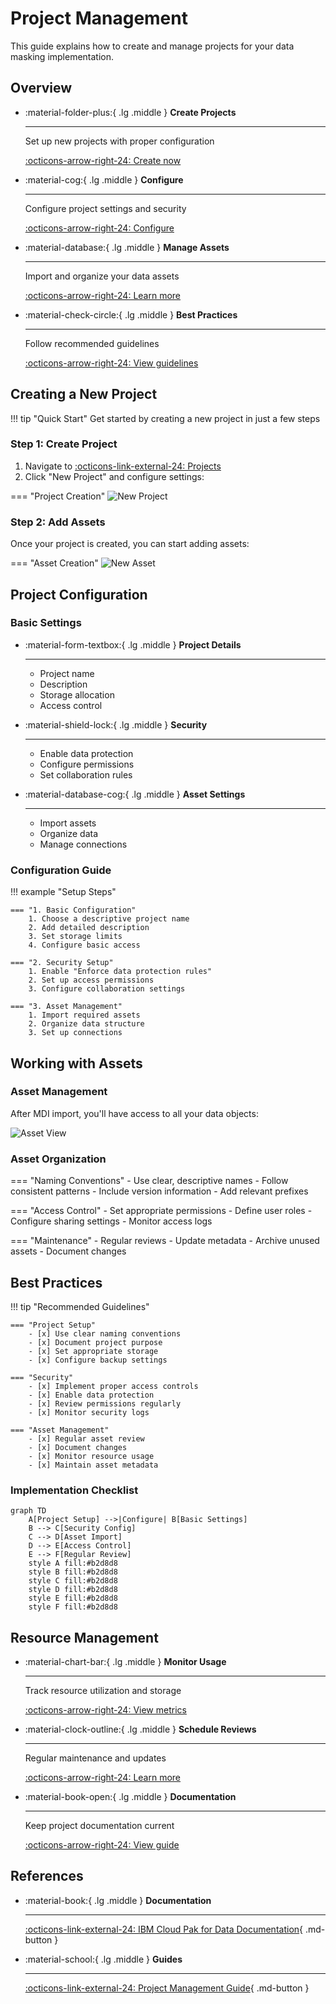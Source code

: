 # Project Management

This guide explains how to create and manage projects for your data masking implementation.

## Overview

<div class="grid cards" markdown>

-   :material-folder-plus:{ .lg .middle } __Create Projects__

    ---

    Set up new projects with proper configuration
    
    [:octicons-arrow-right-24: Create now](#creating-a-new-project)

-   :material-cog:{ .lg .middle } __Configure__

    ---
    
    Configure project settings and security
    
    [:octicons-arrow-right-24: Configure](#project-configuration)

-   :material-database:{ .lg .middle } __Manage Assets__

    ---

    Import and organize your data assets
    
    [:octicons-arrow-right-24: Learn more](#working-with-assets)

-   :material-check-circle:{ .lg .middle } __Best Practices__

    ---

    Follow recommended guidelines
    
    [:octicons-arrow-right-24: View guidelines](#best-practices)

</div>

## Creating a New Project

!!! tip "Quick Start"
    Get started by creating a new project in just a few steps

### Step 1: Create Project

1. Navigate to [:octicons-link-external-24: Projects](https://eu-de.dataplatform.cloud.ibm.com/projects/new-project?context=cpdaas)
2. Click "New Project" and configure settings:

=== "Project Creation"
    ![New Project](https://github.com/user-attachments/assets/246a4448-48a8-4a7c-9d8e-06f70aa8dd10)

### Step 2: Add Assets

Once your project is created, you can start adding assets:

=== "Asset Creation"
    ![New Asset](https://github.com/user-attachments/assets/56db5f29-33d9-476e-9f0b-95ad34931bb6)

## Project Configuration

### Basic Settings

<div class="grid cards" markdown>

-   :material-form-textbox:{ .lg .middle } __Project Details__

    ---
    
    - Project name
    - Description
    - Storage allocation
    - Access control

-   :material-shield-lock:{ .lg .middle } __Security__

    ---
    
    - Enable data protection
    - Configure permissions
    - Set collaboration rules

-   :material-database-cog:{ .lg .middle } __Asset Settings__

    ---
    
    - Import assets
    - Organize data
    - Manage connections

</div>

### Configuration Guide

!!! example "Setup Steps"

    === "1. Basic Configuration"
        1. Choose a descriptive project name
        2. Add detailed description
        3. Set storage limits
        4. Configure basic access

    === "2. Security Setup"
        1. Enable "Enforce data protection rules"
        2. Set up access permissions
        3. Configure collaboration settings

    === "3. Asset Management"
        1. Import required assets
        2. Organize data structure
        3. Set up connections

## Working with Assets

### Asset Management

After MDI import, you'll have access to all your data objects:

![Asset View](https://github.com/user-attachments/assets/9c7cf514-5b36-40a7-9a80-68ba4ed1f641)

### Asset Organization

<div class="grid" markdown>

=== "Naming Conventions"
    - Use clear, descriptive names
    - Follow consistent patterns
    - Include version information
    - Add relevant prefixes

=== "Access Control"
    - Set appropriate permissions
    - Define user roles
    - Configure sharing settings
    - Monitor access logs

=== "Maintenance"
    - Regular reviews
    - Update metadata
    - Archive unused assets
    - Document changes

</div>

## Best Practices

!!! tip "Recommended Guidelines"

    === "Project Setup"
        - [x] Use clear naming conventions
        - [x] Document project purpose
        - [x] Set appropriate storage
        - [x] Configure backup settings

    === "Security"
        - [x] Implement proper access controls
        - [x] Enable data protection
        - [x] Review permissions regularly
        - [x] Monitor security logs

    === "Asset Management"
        - [x] Regular asset review
        - [x] Document changes
        - [x] Monitor resource usage
        - [x] Maintain asset metadata

### Implementation Checklist

```mermaid
graph TD
    A[Project Setup] -->|Configure| B[Basic Settings]
    B --> C[Security Config]
    C --> D[Asset Import]
    D --> E[Access Control]
    E --> F[Regular Review]
    style A fill:#b2d8d8
    style B fill:#b2d8d8
    style C fill:#b2d8d8
    style D fill:#b2d8d8
    style E fill:#b2d8d8
    style F fill:#b2d8d8
```

## Resource Management

<div class="grid cards" markdown>

-   :material-chart-bar:{ .lg .middle } __Monitor Usage__

    ---

    Track resource utilization and storage
    
    [:octicons-arrow-right-24: View metrics](#working-with-assets)

-   :material-clock-outline:{ .lg .middle } __Schedule Reviews__

    ---
    
    Regular maintenance and updates
    
    [:octicons-arrow-right-24: Learn more](#best-practices)

-   :material-book-open:{ .lg .middle } __Documentation__

    ---

    Keep project documentation current
    
    [:octicons-arrow-right-24: View guide](#references)

</div>

## References

<div class="grid cards" markdown>

-   :material-book:{ .lg .middle } __Documentation__

    ---

    [:octicons-link-external-24: IBM Cloud Pak for Data Documentation](https://cloud.ibm.com/docs/cloud-pak-for-data){ .md-button }

-   :material-school:{ .lg .middle } __Guides__

    ---
    
    [:octicons-link-external-24: Project Management Guide](https://cloud.ibm.com/docs/data-catalog?topic=data-catalog-projects){ .md-button }

</div>